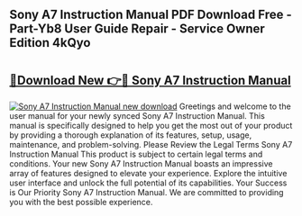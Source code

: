## Sony A7 Instruction Manual PDF Download Free - Part-Yb8 User Guide Repair - Service Owner Edition 4kQyo

# <h2><a href="http://cf20494.oget.top/?id=Sony+A7+Instruction+Manual">🔗Download New 👉🔴 Sony A7 Instruction Manual</a></h2>

[![Sony A7 Instruction Manual new download](https://i.imgur.com/5g1atiW.png)](http://cf20494.oget.top/?id=Sony+A7+Instruction+Manual)
Greetings and welcome to the user manual for your newly synced Sony A7 Instruction Manual. This manual is specifically designed to help you get the most out of your product by providing a thorough explanation of its features, setup, usage, maintenance, and problem-solving. Please Review the Legal Terms Sony A7 Instruction Manual This product is subject to certain legal terms and conditions. Your new Sony A7 Instruction Manual boasts an impressive array of features designed to elevate your experience. Explore the intuitive user interface and unlock the full potential of its capabilities. Your Success is Our Priority Sony A7 Instruction Manual. We are committed to providing you with the best possible experience.
